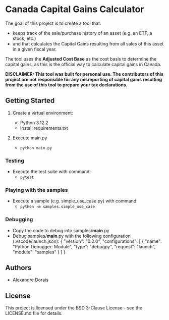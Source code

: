 # Canada Capital Gains Calculator
The goal of this project is to create a tool that:
- keeps track of the sale/purchase history of an asset (e.g. an ETF, a stock, etc.)
- and that calculates the Capital Gains resulting from all sales of this asset in a given fiscal year.

The tool uses the **Adjusted Cost Base** as the cost basis to determine the capital gains, as this is the official way to calculate capital gains in Canada.

**DISCLAIMER: This tool was built for personal use. The contributors of this project are not responsible for any misreporting of capital gains resulting from the use of this tool to prepare your tax declarations.**

## Getting Started

1. Create a virtual environment: 
    - Python 3.12.2
    - Install requirements.txt

1. Execute main.py
    - `python main.py`

### Testing

- Execute the test suite with command: 
    - `pytest`

### Playing with the samples

- Execute a sample (e.g. simple_use_case.py) with command: 
    - `python -m samples.simple_use_case`

### Debugging

- Copy the code to debug into samples/__main__.py
- Debug samples/__main__.py with the following configuration (.vscode/launch.json):
{
    "version": "0.2.0",
    "configurations": [
        {
            "name": "Python Debugger: Module",
            "type": "debugpy",
            "request": "launch",
            "module": "samples"
        }
    ]
}

## Authors
- Alexandre Dorais

## License 
This project is licensed under the BSD 3-Clause License - see the LICENSE.md file for details.
